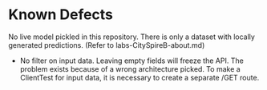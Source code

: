 # Known Defects

No live model pickled in this repository. There is only a dataset with locally generated predictions. (Refer to labs-CitySpireB-about.md)

- No filter on input data. Leaving empty fields will freeze the API. 
The problem exists because of a wrong architecture picked. To make a ClientTest for input data, it is necessary to create a separate /GET route. 
